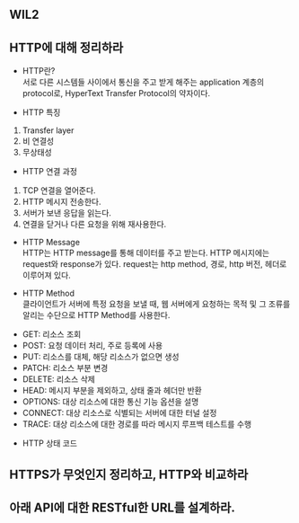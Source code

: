 ## WIL2
HTTP에 대해 정리하라
---
* HTTP란?   
 서로 다른 시스템들 사이에서 통신을 주고 받게 해주는 application 계층의 protocol로, HyperText Transfer Protocol의 약자이다.

 * HTTP 특징   
 1. Transfer layer
 2. 비 연결성
 3. 무상태성

 * HTTP 연결 과정   
 1. TCP 연결을 열어준다.
 2. HTTP 메시지 전송한다.
 3. 서버가 보낸 응답을 읽는다.
 4. 연결을 닫거나 다른 요청을 위해 재사용한다.

 * HTTP Message   
 HTTP는 HTTP message를 통해 데이터를 주고 받는다. HTTP 메시지에는 request와 response가 있다. request는 http method, 경로, http 버전, 헤더로 이루어져 있다.

 * HTTP Method   
 클라이언트가 서버에 특정 요청을 보낼 때, 웹 서버에게 요청하는 목적 및 그 조류를 알리는 수단으로 HTTP Method를 사용한다.   
 - GET: 리소스 조회
 - POST: 요청 데이터 처리, 주로 등록에 사용
 - PUT: 리소스를 대체, 해당 리소스가 없으면 생성
 - PATCH: 리소스 부분 변경
 - DELETE: 리소스 삭제
 - HEAD: 메시지 부분을 제외하고, 상태 줄과 헤더만 반환
 - OPTIONS: 대상 리소스에 대한 통신 기능 옵션을 설명
 - CONNECT: 대상 리소스로 식별되는 서버에 대한 터널 설정
 - TRACE: 대상 리소스에 대한 경로를 따라 메시지 루프백 테스트를 수행

 * HTTP 상태 코드   
 




HTTPS가 무엇인지 정리하고, HTTP와 비교하라
---

아래 API에 대한 RESTful한 URL를 설계하라.
---